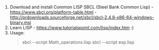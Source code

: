
1. Download and install Common LISP SBCL (Steel Bank Common Lisp) - https://www.sbcl.org/platform-table.html - 
    http://prdownloads.sourceforge.net/sbcl/sbcl-2.4.8-x86-64-windows-binary.msi
2. Learn LISP - https://www.tutorialspoint.com/lisp/index.htm :) 
3. Usage:  
   > sbcl --script Math_operations.lisp
   > sbcl --script exp.lisp